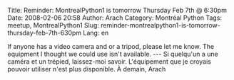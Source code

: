 Title: Reminder: MontrealPython1 is tomorrow Thursday Feb 7th @ 6:30pm
Date: 2008-02-06 20:58
Author: Arach
Category: Montréal Python
Tags: meetup, MontrealPython1
Slug: reminder-montrealpython1-is-tomorrow-thursday-feb-7th-630pm
Lang: en

If anyone has a video camera and or a tripod, please let me know. The
equipment I thought we could use isn't available. --- Si quelqu'un a une
caméra et un trépied, laissez-moi savoir. L'équipement que je croyais
pouvoir utiliser n'est plus disponible. À demain, Arach

